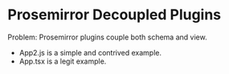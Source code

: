 # Prosemirror Decoupled Plugins

Problem: Prosemirror plugins couple both schema and view.

- App2.js is a simple and contrived example.
- App.tsx is a legit example.

